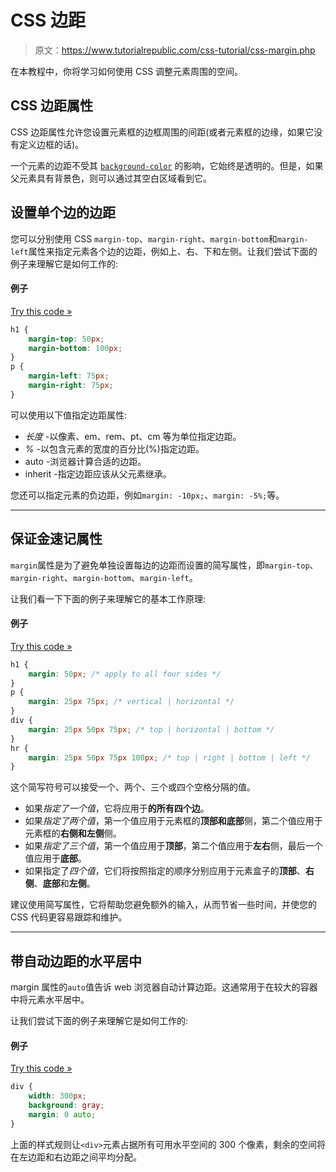 # CSS 边距

> 原文：<https://www.tutorialrepublic.com/css-tutorial/css-margin.php>

在本教程中，你将学习如何使用 CSS 调整元素周围的空间。

## CSS 边距属性

CSS 边距属性允许您设置元素框的边框周围的间距(或者元素框的边缘，如果它没有定义边框的话)。

一个元素的边距不受其 [`background-color`](../css-reference/css-background-color-property.php) 的影响，它始终是透明的。但是，如果父元素具有背景色，则可以通过其空白区域看到它。

## 设置单个边的边距

您可以分别使用 CSS `margin-top`、`margin-right`、`margin-bottom`和`margin-left`属性来指定元素各个边的边距，例如上、右、下和左侧。让我们尝试下面的例子来理解它是如何工作的:

#### 例子

[Try this code »](../codelab.php?topic=css&file=margin "Try this code using online Editor")

```css
h1 {
    margin-top: 50px;
    margin-bottom: 100px;
}
p {
    margin-left: 75px;
    margin-right: 75px;
}
```

可以使用以下值指定边距属性:

*   *长度* -以像素、em、rem、pt、cm 等为单位指定边距。
*   *%* -以包含元素的宽度的百分比(%)指定边距。
*   auto -浏览器计算合适的边距。
*   inherit -指定边距应该从父元素继承。

您还可以指定元素的负边距，例如`margin: -10px;`、`margin: -5%;`等。

* * *

## 保证金速记属性

`margin`属性是为了避免单独设置每边的边距而设置的简写属性，即`margin-top`、`margin-right`、`margin-bottom`、`margin-left`。

让我们看一下下面的例子来理解它的基本工作原理:

#### 例子

[Try this code »](../codelab.php?topic=css&file=margin-shorthand-property "Try this code using online Editor")

```css
h1 {
    margin: 50px; /* apply to all four sides */
}
p {
    margin: 25px 75px; /* vertical | horizontal */
}
div {
    margin: 25px 50px 75px; /* top | horizontal | bottom */
}
hr {
    margin: 25px 50px 75px 100px; /* top | right | bottom | left */
}
```

这个简写符号可以接受一个、两个、三个或四个空格分隔的值。

*   如果*指定了一个值*，它将应用于**的所有四个边**。
*   如果*指定了两个值*，第一个值应用于元素框的**顶部和底部**侧，第二个值应用于元素框的**右侧和左侧**侧。
*   如果*指定了三个值*，第一个值应用于**顶部**，第二个值应用于**左右**侧，最后一个值应用于**底部**。
*   如果指定了*四个值*，它们将按照指定的顺序分别应用于元素盒子的**顶部**、**右侧**、**底部**和**左侧**。

建议使用简写属性，它将帮助您避免额外的输入，从而节省一些时间，并使您的 CSS 代码更容易跟踪和维护。

* * *

## 带自动边距的水平居中

margin 属性的`auto`值告诉 web 浏览器自动计算边距。这通常用于在较大的容器中将元素水平居中。

让我们尝试下面的例子来理解它是如何工作的:

#### 例子

[Try this code »](../codelab.php?topic=css&file=auto-margin "Try this code using online Editor")

```css
div {
    width: 300px;
    background: gray;
    margin: 0 auto;
}
```

上面的样式规则让`<div>`元素占据所有可用水平空间的 300 个像素，剩余的空间将在左边距和右边距之间平均分配。